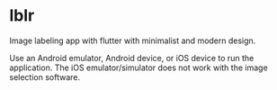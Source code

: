 # lblr
Image labeling app with flutter with minimalist and modern design.

Use an Android emulator, Android device, or iOS device to run the application. The iOS emulator/simulator does not work with the image selection software.
